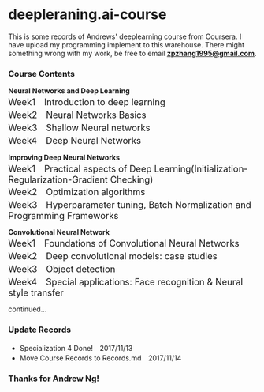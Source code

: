 # deepleraning.ai-course
This is some records of Andrews' deeplearning course from Coursera. I have upload my programming implement to this warehouse. There might something wrong with my work, be free to email **zpzhang1995@gmail.com**.

### Course Contents
**Neural Networks and Deep Learning**  
<font size="4">Week1　Introduction to deep learning</font>  
<font size="4">Week2　Neural Networks Basics</font>   
<font size="4">Week3　Shallow Neural networks</font>   
<font size="4">Week4　Deep Neural Networks</font>   

**Improving Deep Neural Networks**  
<font size="4">Week1　Practical aspects of Deep Learning(Initialization-Regularization-Gradient Checking)</font>  
<font size="4">Week2　Optimization algorithms</font>  
<font size="4">Week3　Hyperparameter tuning, Batch Normalization and Programming Frameworks</font>  

**Convolutional Neural Network**  
<font size="4">Week1　Foundations of Convolutional Neural Networks</font>  
<font size="4">Week2　Deep convolutional models: case studies</font>  
<font size="4">Week3　Object detection</font>  
<font size="4">Week4　Special applications: Face recognition & Neural style transfer</font>  
   
   continued...
   

### Update Records
- Specialization 4 Done!　2017/11/13
- Move Course Records to Records.md　2017/11/14


### Thanks for Andrew Ng!
